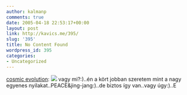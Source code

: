 ```yaml
---
author: kalmanp
comments: true
date: 2005-04-18 22:53:17+00:00
layout: post
link: http://kavics.me/395/
slug: '395'
title: No Content Found
wordpress_id: 395
categories:
- Uncategorized
---
```


[cosmic evolution](http://www.cfa.ustc.edu.cn/course/CHAISSON/AT428/HTML/AT42801.htm): ![](http://kavics.freeblog.hu/Files/cosmic.JPG) vagy mi?:)..én a kört jobban szeretem mint a nagy egyenes nyilakat..PEACE&jing-jang:)..de biztos így van..vagy úgy:)..E
